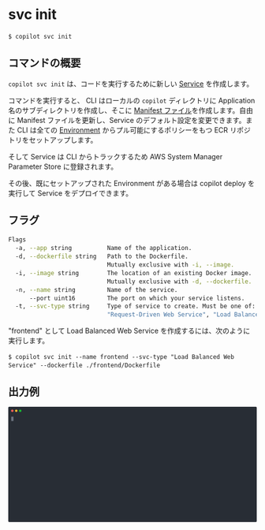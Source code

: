 # svc init
```bash
$ copilot svc init
```

## コマンドの概要

`copilot svc init` は、コードを実行するために新しい [Service](../concepts/services.ja.md) を作成します。

コマンドを実行すると、 CLI はローカルの `copilot` ディレクトリに Application 名のサブディレクトリを作成し、そこに [Manifest ファイル](../manifest/overview.ja.md)を作成します。自由に Manifest ファイルを更新し、Service のデフォルト設定を変更できます。また CLI は全ての [Environment](../concepts/environments.ja.md) からプル可能にするポリシーをもつ ECR リポジトリをセットアップします。

そして Service は CLI からトラックするため AWS System Manager Parameter Store に登録されます。

その後、既にセットアップされた Environment がある場合は copilot deploy を実行して Service をデプロイできます。

## フラグ

```bash
Flags
  -a, --app string          Name of the application.
  -d, --dockerfile string   Path to the Dockerfile.
                            Mutually exclusive with -i, --image.
  -i, --image string        The location of an existing Docker image.
                            Mutually exclusive with -d, --dockerfile.
  -n, --name string         Name of the service.
      --port uint16         The port on which your service listens.
  -t, --svc-type string     Type of service to create. Must be one of:
                            "Request-Driven Web Service", "Load Balanced Web Service", "Backend Service".
```

"frontend" として Load Balanced Web Service を作成するには、次のように実行します。

`$ copilot svc init --name frontend --svc-type "Load Balanced Web Service" --dockerfile ./frontend/Dockerfile`

## 出力例

![Running copilot svc init](https://raw.githubusercontent.com/kohidave/copilot-demos/master/svc-init.svg?sanitize=true)
